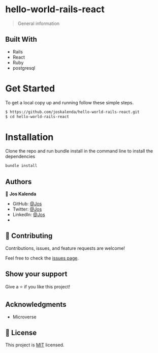 # hello-world-rails-react

> General information

## Built With
- Rails
- React
- Ruby
- postgresql

# Get Started
To get a local copy up and running follow these simple steps.

```bash
$ https://github.com/joskalenda/hello-world-rails-react.git
$ cd hello-world-rails-react
```

# Installation
Clone the repo and run bundle install in the command line to install the dependencies

```bash
bundle install
```

## Authors

👤 **Jos Kalenda**

- GitHub: [@Jos](https://github.com/joskalenda)
- Twitter: [@Jos](https://twitter.com/Jos-Kalenda)
- LinkedIn: [@Jos](https://www.linkedin.com/in/jos-kalenda/)
- 


## 🤝 Contributing

Contributions, issues, and feature requests are welcome!

Feel free to check the [issues page](../../issues/).

## Show your support

Give a ⭐️ if you like this project!

## Acknowledgments

- Microverse

## 📝 License

This project is [MIT](./MIT.md) licensed.
